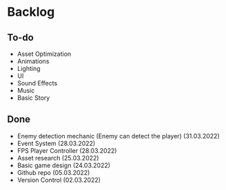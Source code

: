 # Backlog
## To-do
- Asset Optimization
- Animations
- Lighting
- UI
- Sound Effects
- Music
- Basic Story
## Done
- Enemy detection mechanic (Enemy can detect the player) (31.03.2022)
- Event System (28.03.2022)
- FPS Player Controller (28.03.2022)
- Asset research (25.03.2022)
- Basic game design (24.03.2022)
- Github repo (05.03.2022)
- Version Control (02.03.2022)
